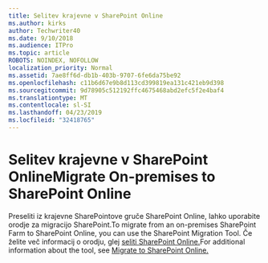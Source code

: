 ```yaml
---
title: Selitev krajevne v SharePoint Online
ms.author: kirks
author: Techwriter40
ms.date: 9/10/2018
ms.audience: ITPro
ms.topic: article
ROBOTS: NOINDEX, NOFOLLOW
localization_priority: Normal
ms.assetid: 7ae8ff6d-db1b-403b-9707-6fe6da75be92
ms.openlocfilehash: c11b6d67e9b8d113cd399819ea131c421eb9d398
ms.sourcegitcommit: 9d78905c512192ffc4675468abd2efc5f2e4baf4
ms.translationtype: MT
ms.contentlocale: sl-SI
ms.lasthandoff: 04/23/2019
ms.locfileid: "32418765"
---
```

# <a name="migrate-on-premises-to-sharepoint-online"></a><span data-ttu-id="fd9d4-102">Selitev krajevne v SharePoint Online</span><span class="sxs-lookup"><span data-stu-id="fd9d4-102">Migrate On-premises to SharePoint Online</span></span>

<span data-ttu-id="fd9d4-103">Preseliti iz krajevne SharePointove gruče SharePoint Online, lahko uporabite orodje za migracijo SharePoint.</span><span class="sxs-lookup"><span data-stu-id="fd9d4-103">To migrate from an on-premises SharePoint Farm to SharePoint Online, you can use the SharePoint Migration Tool.</span></span> <span data-ttu-id="fd9d4-104">Če želite več informacij o orodju, glej [seliti SharePoint Online.](https://go.microsoft.com/fwlink/?linkid=2019574)</span><span class="sxs-lookup"><span data-stu-id="fd9d4-104">For additional information about the tool, see [Migrate to SharePoint Online.](https://go.microsoft.com/fwlink/?linkid=2019574)</span></span>
  

